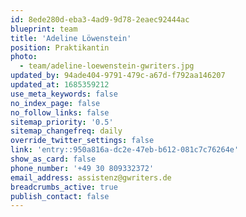 ```yaml
---
id: 8ede280d-eba3-4ad9-9d78-2eaec92444ac
blueprint: team
title: 'Adeline Löwenstein'
position: Praktikantin
photo:
  - team/adeline-loewenstein-gwriters.jpg
updated_by: 94ade404-9791-479c-a67d-f792aa146207
updated_at: 1685359212
use_meta_keywords: false
no_index_page: false
no_follow_links: false
sitemap_priority: '0.5'
sitemap_changefreq: daily
override_twitter_settings: false
link: 'entry::950a816a-dc2e-47eb-b612-081c7c76264e'
show_as_card: false
phone_number: '+49 30 809332372'
email_address: assistenz@gwriters.de
breadcrumbs_active: true
publish_contact: false
---
```

